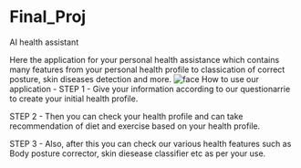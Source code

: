 # Final_Proj
AI health assistant

Here the application for your personal health assistance which contains many features from your personal health profile to classication of correct posture, skin diseases detection and more.
![face](https://user-images.githubusercontent.com/87234903/236678173-5405b03a-552e-4b97-a6fb-0111f6b329b8.png)
How to use our application - 
STEP 1 - Give your information according to our questionarrie to create your initial health profile.

STEP 2 - Then you can check your health profile and can take recommendation of diet and exercise based on your health profile.

STEP 3 - Also, after this you can check our various health features such as Body posture corrector, skin diesease classifier etc as per your use.
